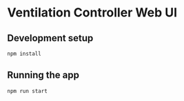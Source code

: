 # Ventilation Controller Web UI

## Development setup

```sh
npm install
```

## Running the app

```sh
npm run start
```